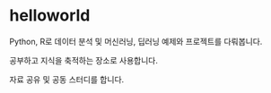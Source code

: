 # helloworld
Python, R로 데이터 분석 및 머신러닝, 딥러닝 예제와 프로젝트를 다뤄봅니다.

공부하고 지식을 축적하는 장소로 사용합니다.

자료 공유 및 공동 스터디를 합니다.
